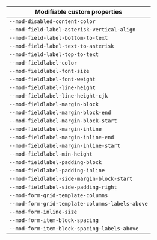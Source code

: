 | Modifiable custom properties                    |
| ----------------------------------------------- |
| `--mod-disabled-content-color`                  |
| `--mod-field-label-asterisk-vertical-align`     |
| `--mod-field-label-bottom-to-text`              |
| `--mod-field-label-text-to-asterisk`            |
| `--mod-field-label-top-to-text`                 |
| `--mod-fieldlabel-color`                        |
| `--mod-fieldlabel-font-size`                    |
| `--mod-fieldlabel-font-weight`                  |
| `--mod-fieldlabel-line-height`                  |
| `--mod-fieldlabel-line-height-cjk`              |
| `--mod-fieldlabel-margin-block`                 |
| `--mod-fieldlabel-margin-block-end`             |
| `--mod-fieldlabel-margin-block-start`           |
| `--mod-fieldlabel-margin-inline`                |
| `--mod-fieldlabel-margin-inline-end`            |
| `--mod-fieldlabel-margin-inline-start`          |
| `--mod-fieldlabel-min-height`                   |
| `--mod-fieldlabel-padding-block`                |
| `--mod-fieldlabel-padding-inline`               |
| `--mod-fieldlabel-side-margin-block-start`      |
| `--mod-fieldlabel-side-padding-right`           |
| `--mod-form-grid-template-columns`              |
| `--mod-form-grid-template-columns-labels-above` |
| `--mod-form-inline-size`                        |
| `--mod-form-item-block-spacing`                 |
| `--mod-form-item-block-spacing-labels-above`    |
